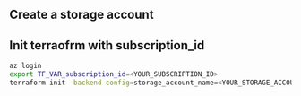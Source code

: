 ## Create a storage account

## Init terraofrm with subscription_id  

```bash
az login 
export TF_VAR_subscription_id=<YOUR_SUBSCRIPTION_ID>
terraform init -backend-config=storage_account_name=<YOUR_STORAGE_ACCOUNT> -backend-config=container_name=tfstate -backend-config=resource_group_name=remove-spike-rg -backend-config=key=example.tfstate
```

